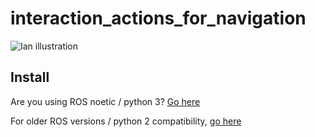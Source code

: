# interaction_actions_for_navigation

![Ian illustration](https://github.com/ethz-asl/interaction_actions_for_navigation/blob/master/ian_toy_example.png "IAN Illustration")

## Install

Are you using ROS noetic / python 3? [Go here](https://github.com/ethz-asl/interaction_actions_for_navigation/tree/noetic)

For older ROS versions / python 2 compatibility, [go here](https://github.com/ethz-asl/interaction_actions_for_navigation/tree/python2)
